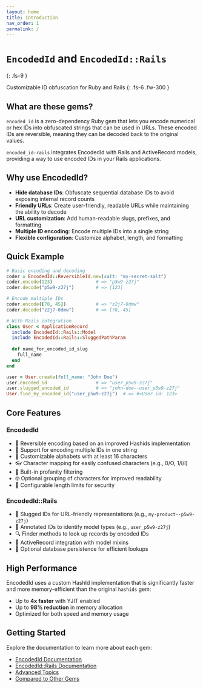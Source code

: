 ```yaml
---
layout: home
title: Introduction
nav_order: 1
permalink: /
---
```


# `EncodedId` and `EncodedId::Rails`
{: .fs-9 }

Customizable ID obfuscation for Ruby and Rails
{: .fs-6 .fw-300 }

## What are these gems?

`encoded_id` is a zero-dependency Ruby gem that lets you encode numerical or hex IDs into obfuscated strings that can be used in URLs. These encoded IDs are reversible, meaning they can be decoded back to the original values.

`encoded_id-rails` integrates EncodedId with Rails and ActiveRecord models, providing a way to use encoded IDs in your Rails applications.

## Why use EncodedId?

- **Hide database IDs**: Obfuscate sequential database IDs to avoid exposing internal record counts
- **Friendly URLs**: Create user-friendly, readable URLs while maintaining the ability to decode
- **URL customization**: Add human-readable slugs, prefixes, and formatting
- **Multiple ID encoding**: Encode multiple IDs into a single string
- **Flexible configuration**: Customize alphabet, length, and formatting

## Quick Example

```ruby
# Basic encoding and decoding
coder = EncodedId::ReversibleId.new(salt: "my-secret-salt")
coder.encode(123)                # => "p5w9-z27j"
coder.decode("p5w9-z27j")        # => [123]

# Encode multiple IDs
coder.encode([78, 45])           # => "z2j7-0dmw"
coder.decode("z2j7-0dmw")        # => [78, 45]

# With Rails integration
class User < ApplicationRecord
  include EncodedId::Rails::Model
  include EncodedId::Rails::SluggedPathParam
  
  def name_for_encoded_id_slug
    full_name
  end
end

user = User.create(full_name: "John Doe")
user.encoded_id                  # => "user_p5w9-z27j"
user.slugged_encoded_id          # => "john-doe--user_p5w9-z27j"
User.find_by_encoded_id("user_p5w9-z27j")  # => #<User id: 123>
```

## Core Features

### EncodedId

- 🔄 Reversible encoding based on an improved Hashids implementation
- 👥 Support for encoding multiple IDs in one string
- 🔡 Customizable alphabets with at least 16 characters
- 👓 Character mapping for easily confused characters (e.g., 0/O, 1/I/l)
- 🤬 Built-in profanity filtering
- 🤓 Optional grouping of characters for improved readability
- 🥽 Configurable length limits for security

### EncodedId::Rails

- 💅 Slugged IDs for URL-friendly representations (e.g., `my-product--p5w9-z27j`)
- 🔖 Annotated IDs to identify model types (e.g., `user_p5w9-z27j`)
- 🔍 Finder methods to look up records by encoded IDs
- 🚦 ActiveRecord integration with model mixins
- 💾 Optional database persistence for efficient lookups

## High Performance

EncodedId uses a custom HashId implementation that is significantly faster and more memory-efficient than the original `hashids` gem:

- Up to **4x faster** with YJIT enabled
- Up to **98% reduction** in memory allocation
- Optimized for both speed and memory usage

## Getting Started

Explore the documentation to learn more about each gem:

- [EncodedId Documentation](/docs/encoded_id/)
- [EncodedId::Rails Documentation](/docs/encoded_id_rails/)
- [Advanced Topics](/docs/advanced-topics/)
- [Compared to Other Gems](/docs/compared-to)